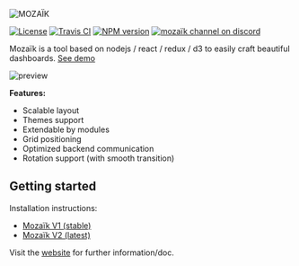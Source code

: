 ![MOZAÏK][logo]

[![License][license-image]][license-url]
[![Travis CI][travis-image]][travis-url]
[![NPM version][npm-image]][npm-url]
[![mozaïk channel on discord](https://img.shields.io/badge/discord-mozaik-61dafb.svg?style=flat-square)](https://discord.gg/E6tQSsQ)

Mozaïk is a tool based on nodejs / react / redux / d3 to easily craft beautiful dashboards. [See demo](http://mozaik.herokuapp.com/)

![preview](https://raw.githubusercontent.com/juhamust/mozaik/readme/preview.png)

**Features:**

-   Scalable layout
-   Themes support
-   Extendable by modules
-   Grid positioning
-   Optimized backend communication
-   Rotation support (with smooth transition)

## Getting started

Installation instructions:

-   [Mozaïk V1 (stable)](http://mozaik.rocks/v1/use/)
-   [Mozaïk V2 (latest)](http://mozaik.rocks/v2/use/)

Visit the [website](http://mozaik.rocks/) for further information/doc.

[logo]: https://raw.githubusercontent.com/wiki/plouc/mozaik/assets/mozaik-logo-v2.png
[license-image]: https://img.shields.io/github/license/plouc/mozaik.svg?style=flat-square
[license-url]: https://github.com/plouc/mozaik/blob/master/LICENSE.md
[npm-image]: https://img.shields.io/npm/v/@mozaik/ui.svg?style=flat-square
[npm-url]: https://www.npmjs.com/~mozaik
[travis-image]: https://img.shields.io/travis/plouc/mozaik.svg?style=flat-square
[travis-url]: https://travis-ci.org/plouc/mozaik
